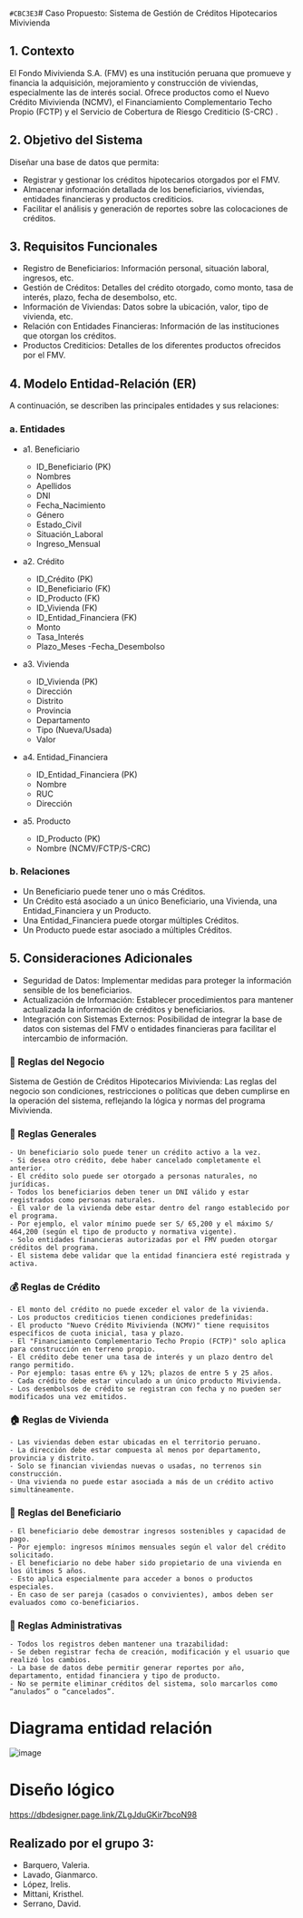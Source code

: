 `#CBC3E3`# Caso Propuesto: Sistema de Gestión de Créditos Hipotecarios Mivivienda

## 1. Contexto
El Fondo Mivivienda S.A. (FMV) es una institución peruana que promueve y financia la adquisición, mejoramiento y construcción de viviendas, especialmente las de interés social. Ofrece productos como el Nuevo Crédito Mivivienda (NCMV), el Financiamiento Complementario Techo Propio (FCTP) y el Servicio de Cobertura de Riesgo Crediticio (S-CRC) .

## 2. Objetivo del Sistema
  Diseñar una base de datos que permita:
  - Registrar y gestionar los créditos hipotecarios otorgados por el FMV.
  - Almacenar información detallada de los beneficiarios, viviendas, entidades financieras y productos crediticios.
  - Facilitar el análisis y generación de reportes sobre las colocaciones de créditos.

## 3. Requisitos Funcionales
  - Registro de Beneficiarios: Información personal, situación laboral, ingresos, etc.
  - Gestión de Créditos: Detalles del crédito otorgado, como monto, tasa de interés, plazo, fecha de desembolso, etc.
  - Información de Viviendas: Datos sobre la ubicación, valor, tipo de vivienda, etc.
  - Relación con Entidades Financieras: Información de las instituciones que otorgan los créditos.
  - Productos Crediticios: Detalles de los diferentes productos ofrecidos por el FMV.

## 4. Modelo Entidad-Relación (ER)
   A continuación, se describen las principales entidades y sus relaciones:

### a. Entidades
* a1. Beneficiario
  - ID_Beneficiario (PK)
  - Nombres
  - Apellidos
  - DNI
  - Fecha_Nacimiento
  - Género
  - Estado_Civil
  - Situación_Laboral
  - Ingreso_Mensual

* a2.  Crédito
  - ID_Crédito (PK)
  - ID_Beneficiario (FK)
  - ID_Producto (FK)
  - ID_Vivienda (FK)
  - ID_Entidad_Financiera (FK)
  - Monto
  - Tasa_Interés
  - Plazo_Meses
  -Fecha_Desembolso

* a3. Vivienda
  - ID_Vivienda (PK)
  - Dirección
  - Distrito
  - Provincia 
  - Departamento
  - Tipo (Nueva/Usada)
  - Valor 

* a4.  Entidad_Financiera
  - ID_Entidad_Financiera (PK)
  - Nombre
  - RUC
  - Dirección
  
* a5.  Producto
  - ID_Producto (PK)
  - Nombre (NCMV/FCTP/S-CRC) 


### b. Relaciones
- Un Beneficiario puede tener uno o más Créditos.
- Un Crédito está asociado a un único Beneficiario, una Vivienda, una Entidad_Financiera y un Producto.
- Una Entidad_Financiera puede otorgar múltiples Créditos.
- Un Producto puede estar asociado a múltiples Créditos.

## 5. Consideraciones Adicionales
- Seguridad de Datos: Implementar medidas para proteger la información sensible de los beneficiarios.
- Actualización de Información: Establecer procedimientos para mantener actualizada la información de créditos y beneficiarios.
- Integración con Sistemas Externos: Posibilidad de integrar la base de datos con sistemas del FMV o entidades financieras para facilitar el intercambio de información.

### 📜 Reglas del Negocio 
Sistema de Gestión de Créditos Hipotecarios Mivivienda: 
Las reglas del negocio son condiciones, restricciones o políticas que deben cumplirse en la operación del sistema, reflejando la lógica y normas del programa Mivivienda.

### 🧾 Reglas Generales
    - Un beneficiario solo puede tener un crédito activo a la vez.
    - Si desea otro crédito, debe haber cancelado completamente el anterior.
    - El crédito solo puede ser otorgado a personas naturales, no jurídicas.
    - Todos los beneficiarios deben tener un DNI válido y estar registrados como personas naturales.
    - El valor de la vivienda debe estar dentro del rango establecido por el programa.
    - Por ejemplo, el valor mínimo puede ser S/ 65,200 y el máximo S/ 464,200 (según el tipo de producto y normativa vigente).
    - Solo entidades financieras autorizadas por el FMV pueden otorgar créditos del programa.
    - El sistema debe validar que la entidad financiera esté registrada y activa.

### 💰 Reglas de Crédito
    - El monto del crédito no puede exceder el valor de la vivienda.
    - Los productos crediticios tienen condiciones predefinidas:
    - El producto "Nuevo Crédito Mivivienda (NCMV)" tiene requisitos específicos de cuota inicial, tasa y plazo.
    - El "Financiamiento Complementario Techo Propio (FCTP)" solo aplica para construcción en terreno propio.
    - El crédito debe tener una tasa de interés y un plazo dentro del rango permitido.
    - Por ejemplo: tasas entre 6% y 12%; plazos de entre 5 y 25 años.
    - Cada crédito debe estar vinculado a un único producto Mivivienda.
    - Los desembolsos de crédito se registran con fecha y no pueden ser modificados una vez emitidos.

### 🏠 Reglas de Vivienda
    - Las viviendas deben estar ubicadas en el territorio peruano.
    - La dirección debe estar compuesta al menos por departamento, provincia y distrito.
    - Solo se financian viviendas nuevas o usadas, no terrenos sin construcción.
    - Una vivienda no puede estar asociada a más de un crédito activo simultáneamente.

### 👤 Reglas del Beneficiario
    - El beneficiario debe demostrar ingresos sostenibles y capacidad de pago.
    - Por ejemplo: ingresos mínimos mensuales según el valor del crédito solicitado.
    - El beneficiario no debe haber sido propietario de una vivienda en los últimos 5 años.
    - Esto aplica especialmente para acceder a bonos o productos especiales.
    - En caso de ser pareja (casados o convivientes), ambos deben ser evaluados como co-beneficiarios.

### 📑 Reglas Administrativas
    - Todos los registros deben mantener una trazabilidad:
    - Se deben registrar fecha de creación, modificación y el usuario que realizó los cambios.
    - La base de datos debe permitir generar reportes por año, departamento, entidad financiera y tipo de producto.
    - No se permite eliminar créditos del sistema, solo marcarlos como “anulados” o “cancelados”.

# Diagrama entidad relación

![image](https://github.com/user-attachments/assets/5f0cedce-920b-4bed-8730-39a335eb6807)



# Diseño lógico
https://dbdesigner.page.link/ZLgJduGKir7bcoN98

## Realizado por el grupo 3:
 - Barquero, Valeria.
 - Lavado, Gianmarco.
 - López, Irelis.
 - Mittani, Kristhel.
 - Serrano, David.
